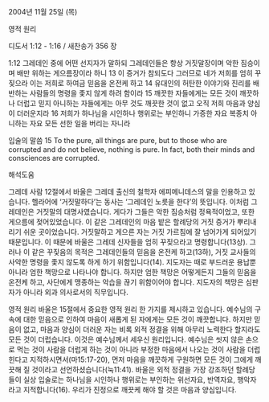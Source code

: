 2004년 11월 25일 (목)

영적 원리



디도서 1:12 - 1:16 / 새찬송가 356 장


1:12 그레데인 중에 어떤 선지자가 말하되 그레데인들은 항상 거짓말장이며 악한 짐승이며 배만 위하는 게으름장이라 하니 13 이 증거가 참되도다 그러므로 네가 저희를 엄히 꾸짖으라 이는 저희로 하여금 믿음을 온전케 하고 14 유대인의 허탄한 이야기와 진리를 배반하는 사람들의 명령을 좇지 않게 하려 함이라 15 깨끗한 자들에게는 모든 것이 깨끗하나 더럽고 믿지 아니하는 자들에게는 아무 것도 깨끗한 것이 없고 오직 저희 마음과 양심이 더러운지라 16 저희가 하나님을 시인하나 행위로는 부인하니 가증한 자요 복종치 아니하는 자요 모든 선한 일을 버리는 자니라

입술의 말씀
15 To the pure, all things are pure, but to those who are corrupted and do not believe, nothing is pure. In fact, both their minds and consciences are corrupted.

해석도움





그레데 사람
12절에서 바울은 그레데 출신의 철학자 에피메니데스의 말을 인용하고 있습니다. 헬라어에 ‘거짓말하다’는 동사는 ‘그레데인 노릇을 한다’의 뜻입니다. 이처럼 그레데인은 거짓말의 대명사였습니다. 게다가 그들은 악한 짐승처럼 정욕적이었고, 또한 게으름에 젖어있었습니다. 이 같은 그레데인의 마음 밭은 할례당의 거짓 증거가 뿌리내리기 쉬운 곳이었습니다. 거짓말하고 게으른 자는 거짓 가르침에 잘 넘어가게 되어있기 때문입니다. 이 때문에 바울은 그레데 신자들을 엄히 꾸짖으라고 명령합니다(13상). 그러나 이 같은 꾸짖음의 목적은 그레데인들의 믿음을 온전케 하고(13하), 거짓 교사들의 사악한 명령을 좇지 않도록 하게 하기 위함입니다(14). 지도자는 때로 부드러운 용납뿐 아니라 엄한 책망으로 나타나야 합니다. 하지만 엄한 책망은 어떻게든지 그들의 믿음을 온전케 하고, 사단에게 맹종하는 악습을 끊기 위함이어야 합니다. 지도자의 책망은 심판자가 아니라 외과 의사로서의 직무입니다.  

영적 원리
바울은 15절에서 중요한 영적 원리 한 가지를 제시하고 있습니다. 예수님의 구속에 대한 믿음으로 인하여 마음이 새롭게 된 자에게는 모든 것이 깨끗합니다. 하지만 믿음이 없고, 마음과 양심이 더러운 자는 비록 외적 정결을 위해 아무리 노력한다 할지라도 모든 것이 더럽습니다. 이것은 예수님께서 세우신 원리입니다. 예수님은 씻지 않은 손으로 먹는 것이 사람을 더럽게 하는 것이 아니라 부정한 마음에서 나오는 것이 사람을 더럽힌다고 지적하시면서(마15:17-20), 먼저 마음을 깨끗하게 구원하면 모든 것이 그에게 깨끗해 질 것이라고 선언하셨습니다(눅11:41). 바울은 외적 정결을 가장 강조하던 할례당들이 실상 입술로는 하나님을 시인하나 행위로는 부인하는 위선자요, 반역자요, 행악자라고 지적합니다(16).  우리가 진정으로 깨끗케 해야 할 것은 마음과 양심입니다.